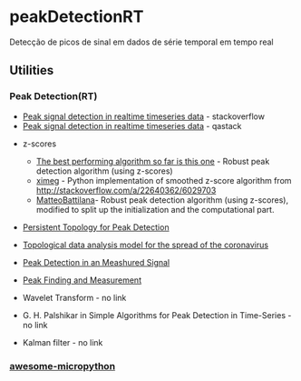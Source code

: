 # peakDetectionRT

Detecção de picos de sinal em dados de série temporal em tempo real

## Utilities

### Peak Detection(RT)

+ [Peak signal detection in realtime timeseries data](https://qastack.com.br/programming/22583391/peak-signal-detection-in-realtime-timeseries-data) - stackoverflow
+ [Peak signal detection in realtime timeseries data](https://stackoverflow.com/questions/22583391/peak-signal-detection-in-realtime-timeseries-data/) - qastack

- z-scores

	* [The best performing algorithm so far is this one](https://stackoverflow.com/questions/22583391/peak-signal-detection-in-realtime-timeseries-data/22640362#22640362) - Robust peak detection algorithm (using z-scores)
	* [ximeg](https://gist.github.com/ximeg/587011a65d05f067a29ce9c22894d1d2) - Python implementation of smoothed z-score algorithm from http://stackoverflow.com/a/22640362/6029703
	* [MatteoBattilana](https://gist.github.com/MatteoBattilana/95795e68129cda8f10f91d96dc4ebe72)- Robust peak detection algorithm (using z-scores), modified to split up the initialization and the computational part.

- [Persistent Topology for Peak Detection](https://www.sthu.org/blog/13-perstopology-peakdetection/index.html)

- [Topological data analysis model for the spread of the coronavirus](https://journals.plos.org/plosone/article?id=10.1371/journal.pone.0255584)

- [Peak Detection in an Meashured Signal](https://www.baeldung.com/cs/signal-peak-detection)

- [Peak Finding and Measurement](https://terpconnect.umd.edu/~toh/spectrum/PeakFindingandMeasurement.htm)

- Wavelet Transform - no link

- G. H. Palshikar in Simple Algorithms for Peak Detection in Time-Series - no link

- Kalman filter - no link

### [awesome-micropython](https://github.com/mcauser/awesome-micropython)
